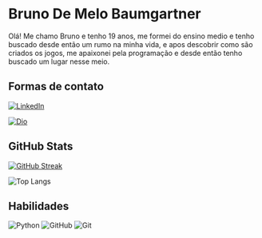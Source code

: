 # Bruno De Melo Baumgartner
Olá! Me chamo Bruno e tenho 19 anos, me formei do ensino medio e tenho buscado desde então um rumo na minha vida, e apos descobrir como são criados os jogos, me apaixonei pela programação e desde então tenho buscado um lugar nesse meio.

## Formas de contato
[![LinkedIn](https://img.shields.io/badge/LinkedIn-000?style=for-the-badge&logo=LinkedIn&logoColor=0E76A8)](https://www.linkedin.com/in/bruno-de-melo-baumgartner-68988a252/)

[![Dio](https://img.shields.io/badge/Meu_Perfil_na_Dio-000?style=for-the-badge&logo=DIO&logoColor=0E76A8)](https://web.dio.me/users/pinguin89?tab=skills)


## GitHub Stats
[![GitHub Streak](https://streak-stats.demolab.com/?user=RSuio&theme=bear&background=000&border=30A3DC&dates=FFF)](https://git.io/streak-stats)

![Top Langs](https://github-readme-stats-git-masterrstaa-rickstaa.vercel.app/api/top-langs/?username=RSuio&bg_color=000&border_color=30A3DC&title_color=E94D5F&text_color=FFF)



## Habilidades 

![Python](https://img.shields.io/badge/Python-000?style=for-the-badge&logo=python)
![GitHub](https://img.shields.io/badge/GitHub-000?style=for-the-badge&logo=github)
![Git](https://img.shields.io/badge/Git-000?style=for-the-badge&logo=git)